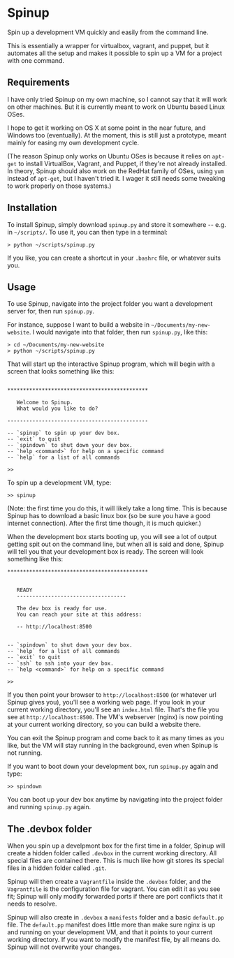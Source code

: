 Spinup
======

Spin up a development VM quickly and easily from the command line. 


This is essentially a wrapper for virtualbox, vagrant, and puppet, but it automates all the setup and makes it possible to spin up a VM for a project with one command.

Requirements
------------

I have only tried Spinup on my own machine, so I cannot say that it will work on other machines. But it is currently meant to work on Ubuntu based Linux OSes.

I hope to get it working on OS X at some point in the near future, and Windows too (eventually). At the moment, this is still just a prototype, meant mainly for easing my own development cycle.

(The reason Spinup only works on Ubuntu OSes is because it relies on `apt-get` to install VirtualBox, Vagrant, and Puppet, if they're not already installed. In theory, Spinup should also work on the RedHat family of OSes, using `yum` instead of `apt-get`, but I haven't tried it. I wager it still needs some tweaking to work properly on those systems.)


Installation
------------

To install Spinup, simply download `spinup.py` and store it somewhere -- e.g. in `~/scripts/`. To use it, you can then type in a terminal:

    > python ~/scripts/spinup.py

If you like, you can create a shortcut in your `.bashrc` file, or whatever suits you.

Usage
-----

To use Spinup, navigate into the project folder you want a development server for, then run `spinup.py`. 

For instance, suppose I want to build a website in `~/Documents/my-new-website`. I would navigate into that folder, then run `spinup.py`, like this:

    > cd ~/Documents/my-new-website
    > python ~/scripts/spinup.py 

That will start up the interactive Spinup program, which will begin with a screen that looks something like this: 

```

*********************************************

   Welcome to Spinup.
   What would you like to do?

---------------------------------------------

-- `spinup` to spin up your dev box.
-- `exit` to quit
-- `spindown` to shut down your dev box.
-- `help <command>` for help on a specific command
-- `help` for a list of all commands

>> 

```

To spin up a development VM, type: 

    >> spinup 

(Note: the first time you do this, it will likely take a long time. This is because Spinup has to download a basic linux box (so be sure you have a good internet connection). After the first time though, it is much quicker.)

When the development box starts booting up, you will see a lot of output getting spit out on the command line, but when all is said and done, Spinup will tell you that your development box is ready. The screen will look something like this: 

```
*********************************************


   READY
   -----------------------------------

   The dev box is ready for use.
   You can reach your site at this address:

   -- http://localhost:8500


-- `spindown` to shut down your dev box.
-- `help` for a list of all commands
-- `exit` to quit
-- `ssh` to ssh into your dev box.
-- `help <command>` for help on a specific command

>> 
```

If you then point your browser to `http://localhost:8500` (or whatever url Spinup gives you), you'll see a working web page. If you look in your current working directory, you'll see an `index.html` file. That's the file you see at `http://localhost:8500`. The VM's webserver (nginx) is now pointing at your current working directory, so you can build a website there.

You can exit the Spinup program and come back to it as many times as you like, but the VM will stay running in the background, even when Spinup is not running.

If you want to boot down your development box, run `spinup.py` again and type: 

    >> spindown

You can boot up your dev box anytime by navigating into the project folder and running `spinup.py` again.

The .devbox folder 
------------------

When you spin up a develpmont box for the first time in a folder, Spinup will create a hidden folder called `.devbox` in the current working directory. All special files are contained there. This is much like how git stores its special files in a hidden folder called `.git`. 

Spinup will then create a `Vagrantfile` inside the `.devbox` folder, and the `Vagrantfile` is the configuration file for vagrant. You can edit it as you see fit; Spinup will only modify forwarded ports if there are port conflicts that it needs to resolve.

Spinup will also create in `.devbox` a `manifests` folder and a basic `default.pp` file. The `default.pp` manifest does little more than make sure nginx is up and running on your development VM, and that it points to your current working directory. If you want to modify the manifest file, by all means do. Spinup will not overwrite your changes. 

